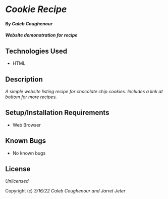 # _Cookie Recipe_

#### By _**Caleb Coughenour**_

#### _Website demonstration for recipe_

## Technologies Used

* HTML

## Description

_A simple website listing recipe for chocolate chip cookies. Includes a link at bottom for more recipes._

## Setup/Installation Requirements

* Web Browser


## Known Bugs

* No known bugs

## License

_Unlicensed_

Copyright (c) _3/16/22_ _Caleb Coughenour and Jarret Jeter_
